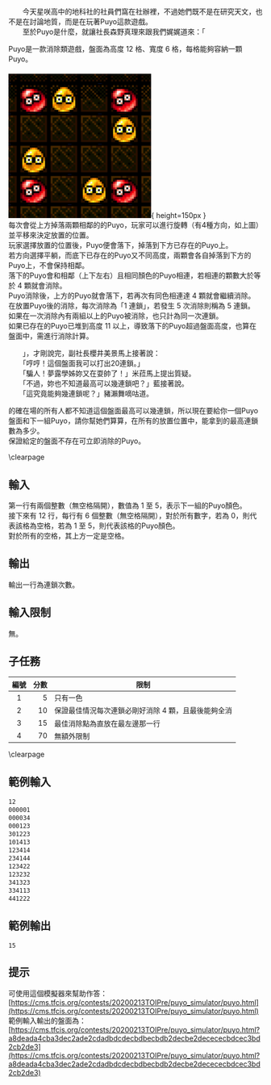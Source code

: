 #

　　今天星咲高中的地科社的社員們窩在社辦裡，不過她們既不是在研究天文，也不是在討論地質，而是在玩著Puyo這款遊戲。  
　　至於Puyo是什麼，就讓社長森野真理來跟我們娓娓道來：「  

Puyo是一款消除類遊戲，盤面為高度 12 格、寬度 6 格，每格能夠容納一顆Puyo。  
　　　　　　　　　　　　　　　　![](image01.png){ height=150px }  
每次會從上方掉落兩顆相鄰的的Puyo，玩家可以進行旋轉（有4種方向，如上圖）並平移來決定放置的位置。  
玩家選擇放置的位置後，Puyo便會落下，掉落到下方已存在的Puyo上。  
若方向選擇平躺，而底下已存在的Puyo又不同高度，兩顆會各自掉落到下方的Puyo上，不會保持相鄰。  
落下的Puyo會和相鄰（上下左右）且相同顏色的Puyo相連，若相連的顆數大於等於 4 顆就會消除。  
Puyo消除後，上方的Puyo就會落下，若再次有同色相連達 4 顆就會繼續消除。  
在放置Puyo後的消除，每次消除為「1 連鎖」，若發生 5 次消除則稱為 5 連鎖。  
如果在一次消除內有兩組以上的Puyo被消除，也只計為同一次連鎖。  
如果已存在的Puyo已堆到高度 11 以上，導致落下的Puyo超過盤面高度，也算在盤面中，需進行消除計算。  

　　」，才剛說完，副社長櫻井美景馬上接著說：  
　　「哼哼！這個盤面我可以打出20連鎖。」  
　　「騙人！夢露學姊妳又在耍帥了！」米菈馬上提出質疑。  
　　「不過，妳也不知道最高可以幾連鎖吧？」藍接著說。  
　　「這究竟能夠幾連鎖呢？」豬瀨舞嘀咕道。  

的確在場的所有人都不知道這個盤面最高可以幾連鎖，所以現在要給你一個Puyo盤面和下一組Puyo，請你幫她們算算，在所有的放置位置中，能拿到的最高連鎖數為多少。  
保證給定的盤面不存在可立即消除的Puyo。  

\clearpage

## 輸入
第一行有兩個整數（無空格隔開），數值為 1 至 5，表示下一組的Puyo顏色。  
接下來有 12 行，每行有 6 個整數（無空格隔開），對於所有數字，若為 0，則代表該格為空格，若為 1 至 5，則代表該格的Puyo顏色。  
對於所有的空格，其上方一定是空格。  

## 輸出
輸出一行為連鎖次數。  

## 輸入限制
無。  

## 子任務
| 編號 | 分數 |    限制    |
| :---: | ---: | ---------- |
|  1  | 5 | 只有一色 |
|  2  | 10 | 保證最佳情況每次連鎖必剛好消除 4 顆，且最後能夠全消 |
|  3  | 15 | 最佳消除點為直放在最左邊那一行 |
|  4  | 70 | 無額外限制 |

\clearpage

## 範例輸入
```
12
000001
000034
000123
301223
101413
123414
234144
123422
123232
341323
334113
441222
```

## 範例輸出
```
15
```

## 提示
可使用這個模擬器來幫助作答：[https://cms.tfcis.org/contests/20200213TOIPre/puyo_simulator/puyo.html](https://cms.tfcis.org/contests/20200213TOIPre/puyo_simulator/puyo.html)  
範例輸入輸出的盤面為：[https://cms.tfcis.org/contests/20200213TOIPre/puyo_simulator/puyo.html?a8deada4cba3dec2ade2cdadbdcdecbdbecbdb2decbe2decececbdcec3bd2cb2de3](https://cms.tfcis.org/contests/20200213TOIPre/puyo_simulator/puyo.html?a8deada4cba3dec2ade2cdadbdcdecbdbecbdb2decbe2decececbdcec3bd2cb2de3)  

